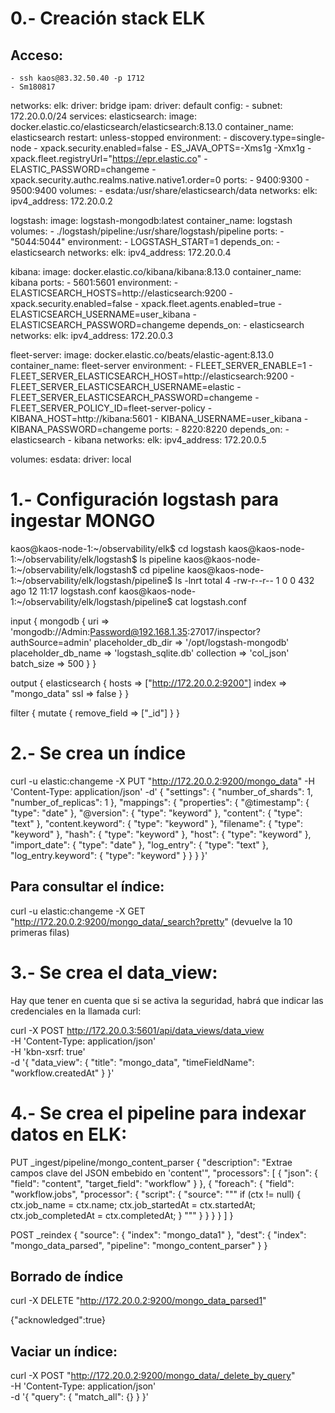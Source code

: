 # 0.- Creación stack ELK

## Acceso:
	- ssh kaos@83.32.50.40 -p 1712
	- Sm180817

networks:
  elk:
    driver: bridge
    ipam:
      driver: default
      config:
        - subnet: 172.20.0.0/24
services:
  elasticsearch:
    image: docker.elastic.co/elasticsearch/elasticsearch:8.13.0
    container_name: elasticsearch
    restart: unless-stopped
    environment:
      - discovery.type=single-node
      - xpack.security.enabled=false
      - ES_JAVA_OPTS=-Xms1g -Xmx1g
      - xpack.fleet.registryUrl="https://epr.elastic.co"
      - ELASTIC_PASSWORD=changeme
      - xpack.security.authc.realms.native.native1.order=0
    ports:
      - 9400:9300
      - 9500:9400
    volumes:
      - esdata:/usr/share/elasticsearch/data
    networks:
      elk:
        ipv4_address: 172.20.0.2

  logstash:
    image: logstash-mongodb:latest
    container_name: logstash
    volumes:
      - ./logstash/pipeline:/usr/share/logstash/pipeline
    ports:
      - "5044:5044"
    environment:
      - LOGSTASH_START=1
    depends_on:
      - elasticsearch
    networks:
      elk:
        ipv4_address: 172.20.0.4

  kibana:
    image: docker.elastic.co/kibana/kibana:8.13.0
    container_name: kibana
    ports:
      - 5601:5601
    environment:
      - ELASTICSEARCH_HOSTS=http://elasticsearch:9200
      - xpack.security.enabled=false
      - xpack.fleet.agents.enabled=true
      - ELASTICSEARCH_USERNAME=user_kibana
      - ELASTICSEARCH_PASSWORD=changeme
    depends_on:
      - elasticsearch
    networks:
      elk:
        ipv4_address: 172.20.0.3

  fleet-server:
    image: docker.elastic.co/beats/elastic-agent:8.13.0
    container_name: fleet-server
    environment:
      - FLEET_SERVER_ENABLE=1
      - FLEET_SERVER_ELASTICSEARCH_HOST=http://elasticsearch:9200
      - FLEET_SERVER_ELASTICSEARCH_USERNAME=elastic
      - FLEET_SERVER_ELASTICSEARCH_PASSWORD=changeme
      - FLEET_SERVER_POLICY_ID=fleet-server-policy
      - KIBANA_HOST=http://kibana:5601
      - KIBANA_USERNAME=user_kibana
      - KIBANA_PASSWORD=changeme
    ports:
      - 8220:8220
    depends_on:
      - elasticsearch
      - kibana
    networks:
      elk:
        ipv4_address: 172.20.0.5

volumes:
  esdata:
    driver: local

# 1.- Configuración logstash para ingestar MONGO

kaos@kaos-node-1:~/observability/elk$ cd logstash
kaos@kaos-node-1:~/observability/elk/logstash$ ls
pipeline
kaos@kaos-node-1:~/observability/elk/logstash$ cd pipeline
kaos@kaos-node-1:~/observability/elk/logstash/pipeline$ ls -lnrt
total 4
-rw-r--r-- 1 0 0 432 ago 12 11:17 logstash.conf
kaos@kaos-node-1:~/observability/elk/logstash/pipeline$ cat logstash.conf

input {
  mongodb {
    uri => 'mongodb://Admin:Password@192.168.1.35:27017/inspector?authSource=admin'
    placeholder_db_dir => '/opt/logstash-mongodb'
    placeholder_db_name => 'logstash_sqlite.db'
    collection => 'col_json'
    batch_size => 500
  }
}

output {
  elasticsearch {
    hosts => ["http://172.20.0.2:9200"]
    index => "mongo_data"
    ssl => false
  }
}

filter {
  mutate {
    remove_field => ["_id"]
  }
}

# 2.- Se crea un índice

curl -u elastic:changeme -X PUT "http://172.20.0.2:9200/mongo_data" -H 'Content-Type: application/json' -d'
{
  "settings": {
    "number_of_shards": 1,
    "number_of_replicas": 1
  },
  "mappings": {
    "properties": {
      "@timestamp": { "type": "date" },
      "@version": { "type": "keyword" },
      "content": { "type": "text" },
      "content.keyword": { "type": "keyword" },
      "filename": { "type": "keyword" },
      "hash": { "type": "keyword" },
      "host": { "type": "keyword" },
      "import_date": { "type": "date" },
      "log_entry": { "type": "text" },
      "log_entry.keyword": { "type": "keyword" }
    }
  }
}'

## Para consultar el índice:

curl -u elastic:changeme -X GET "http://172.20.0.2:9200/mongo_data/_search?pretty" (devuelve la 10 primeras filas)


# 3.- Se crea el data_view:

Hay que tener en cuenta que si se activa la seguridad, habrá que indicar las credenciales en la llamada curl:

curl -X POST http://172.20.0.3:5601/api/data_views/data_view \
-H 'Content-Type: application/json' \
-H 'kbn-xsrf: true' \
-d '{
  "data_view": {
    "title": "mongo_data",
    "timeFieldName": "workflow.createdAt"
  }
}'

# 4.- Se crea el pipeline para indexar datos en ELK:

PUT _ingest/pipeline/mongo_content_parser
{
  "description": "Extrae campos clave del JSON embebido en 'content'",
  "processors": [
    {
      "json": {
        "field": "content",
        "target_field": "workflow"
      }
    },
    {
      "foreach": {
        "field": "workflow.jobs",
        "processor": {
          "script": {
            "source": """
              if (ctx != null) {
                ctx.job_name = ctx.name;
                ctx.job_startedAt = ctx.startedAt;
                ctx.job_completedAt = ctx.completedAt;
              }
            """
          }
        }
      }
    }
  ]
}

POST _reindex
{
  "source": {
    "index": "mongo_data1"
  },
  "dest": {
    "index": "mongo_data_parsed",
    "pipeline": "mongo_content_parser"
  }
}

## Borrado de índice

curl -X DELETE "http://172.20.0.2:9200/mongo_data_parsed1"

{"acknowledged":true}


## Vaciar un índice:

curl -X POST "http://172.20.0.2:9200/mongo_data/_delete_by_query" \
-H 'Content-Type: application/json' \
-d '{
  "query": {
    "match_all": {}
  }
}'





